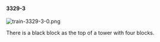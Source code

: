 #### 3329-3
![train-3329-3-0.png](https://github.com/lil-lab/nlvr/raw/master/nlvr/train/images/78/train-3329-3-0.png "train-3329-3-0.png")

There is a black block as the top of a tower with four blocks.
